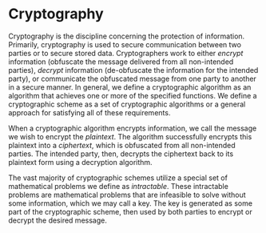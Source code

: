 # Cryptography
Cryptography is the discipline concerning the protection of information. Primarily, cryptography is used to secure communication between two parties or to secure stored data. Cryptographers work to either *encrypt* information (obfuscate the message delivered from all non-intended parties), *decrypt* information (de-obfuscate the information for the intended party), or communicate the obfuscated message from one party to another in a secure manner. In general, we define a cryptographic algorithm as an algorithm that achieves one or more of the specified functions. We define a cryptographic scheme as a set of cryptographic algorithms or a general approach for satisfying all of these requirements. 

When a cryptographic algorithm encrypts information, we call the message we wish to encrypt the *plaintext*. The algorithm successfully encrypts this plaintext into a *ciphertext*, which is obfuscated from all non-intended parties. The intended party, then, decrypts the ciphertext back to its plaintext form using a decryption algorithm.  

The vast majority of cryptographic schemes utilize a special set of mathematical problems we define as *intractable*. These intractable problems are mathematical problems that are infeasible to solve without some information, which we may call a key. The key is generated as some part of the cryptographic scheme, then used by both parties to encrypt or decrypt the desired message. 
